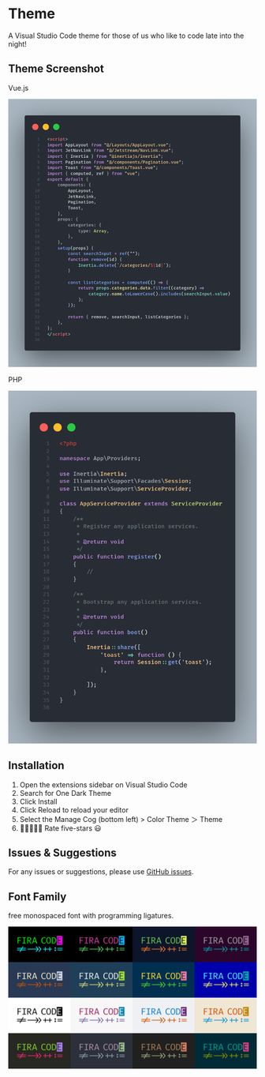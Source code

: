 # Theme

A Visual Studio Code theme for those of us who like to code late into the night!

## Theme Screenshot

Vue.js

![Screenshot - Theme](/images/code1.png)

PHP

![Screenshot - Theme](/images/code2.png)

## Installation

1. Open the extensions sidebar on Visual Studio Code
1. Search for One Dark Theme
1. Click Install
1. Click Reload to reload your editor
1. Select the Manage Cog (bottom left) > Color Theme ＞ Theme
1. 🌟🌟🌟🌟🌟 Rate five-stars 😃

## Issues & Suggestions

For any issues or suggestions, please use [GitHub issues](https://github.com/tal7aouy/theme/issues).

## Font Family

free monospaced font with programming ligatures.

![Screenshot - Theme](/images/font.svg)
